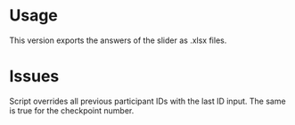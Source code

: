 # Usage
This version exports the answers of the slider as .xlsx files.

# Issues
Script overrides all previous participant IDs with the last ID input. The same is true for the checkpoint number.
